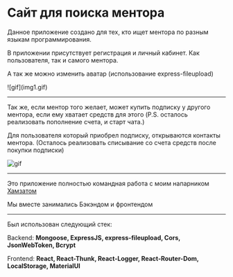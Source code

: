 <h1>Сайт для поиска ментора</h1>

<p>
Данное приложение создано для тех, кто ищет ментора по разным языкам программирования.
</p>

<p>
В приложении присутствует регистрация и личный кабинет. Как пользователя, так  и самого ментора.
</p>
<p>
А так же можно изменить аватар (использование express-fileupload)
</p>
![gif](img1.gif)

---

<p>
Так же, если ментор того желает, может купить подписку у другого ментора, если ему хватает средств для этого (P.S. осталось реализовать
пополнение счета, и старт чата.)
</p>

<p>
Для пользователя который приобрел подписку, открываются контакты ментора.
(Осталось реализовать списывание со счета средств после покупки подписки)
</p>

![gif](img2.gif)

---

Это приложение полностью командная работа с моим напарником <a href='https://github.com/tepsurkaev'>Хамзатом</a>

Мы вместе занимались Бэкэндом и фронтендом

---

Был использован следующий стек:

Backend: <b>Mongoose, ExpressJS, express-fileupload, Cors, JsonWebToken, Bcrypt </b>

Frontend: <b> React, React-Thunk, React-Logger, React-Router-Dom, LocalStorage, MaterialUI </b>